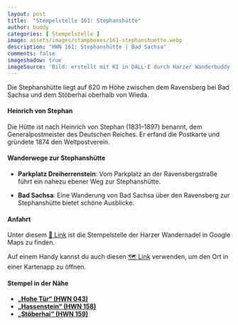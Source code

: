 ```yaml
---
layout: post
title:  "Stempelstelle 161: Stephanshütte"
author: buddy
categories: [ Stempelstelle ]
image: assets/images/stampboxes/161-stephanshuette.webp
description: "HWN 161: Stephanshütte | Bad Sachsa"
comments: false
imageshadow: true
imageSource: 'Bild: erstellt mit KI in DALL·E durch Harzer Wanderbuddy'
---
```


Die Stephanshütte liegt auf 620 m Höhe zwischen dem Ravensberg bei Bad Sachsa und dem Stöberhai oberhalb von Wieda. 

#### Heinrich von Stephan

Die Hütte ist nach Heinrich von Stephan (1831–1897) benannt, dem Generalpostmeister des Deutschen Reiches. Er erfand die Postkarte und gründete 1874 den Weltpostverein. 

#### Wanderwege zur Stephanshütte

- **Parkplatz Dreiherrenstein**: Vom Parkplatz an der Ravensbergstraße führt ein nahezu ebener Weg zur Stephanshütte. 

- **Bad Sachsa**: Eine Wanderung von Bad Sachsa über den Ravensberg zur Stephanshütte bietet schöne Ausblicke. 

#### Anfahrt

Unter diesem [📍 Link](https://www.google.com/maps/dir/?api=1&origin=&destination=51.63092%2C%2010.54271) ist die Stempelstelle der Harzer Wandernadel in Google Maps zu finden.

<div class="android-only">
  Auf einem Handy kannst du auch diesen 
  <a href="geo:51.63092,10.54271">🗺️ Link</a> 
  verwenden, um den Ort in einer Kartenapp zu öffnen.
  <p></p>
</div>

#### Stempel in der Nähe

- [**„Hohe Tür“ (HWN 043)**](/stempelstelle-43-wasserscheide-weser-elbe-hohe-tuer)
- [**„Hassenstein“ (HWN 158)**](/stempelstelle-158-hassenstein)
- [**„Stöberhai“ (HWN 159)**](/stempelstelle-159-stoeberhai)
